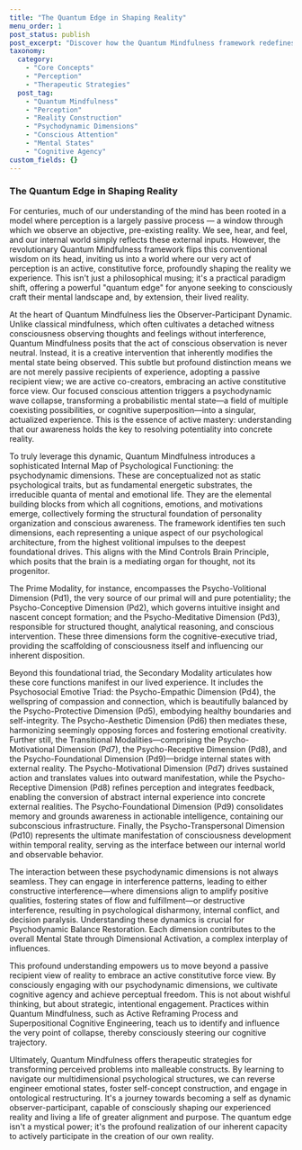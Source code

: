 ```yaml
---
title: "The Quantum Edge in Shaping Reality"
menu_order: 1
post_status: publish
post_excerpt: "Discover how the Quantum Mindfulness framework redefines perception as an active, constitutive force, empowering individuals to consciously shape their reality. Learn about psychodynamic dimensions—the fundamental building blocks of experience—and how conscious attention triggers the psychodynamic wave collapse, transforming potential into actualized experience. This revolutionary approach provides practical strategies for cultivating cognitive agency and achieving perceptual freedom."
taxonomy:
  category:
    - "Core Concepts"
    - "Perception"
    - "Therapeutic Strategies"
  post_tag:
    - "Quantum Mindfulness"
    - "Perception"
    - "Reality Construction"
    - "Psychodynamic Dimensions"
    - "Conscious Attention"
    - "Mental States"
    - "Cognitive Agency"
custom_fields: {}
---
```


### The Quantum Edge in Shaping Reality

For centuries, much of our understanding of the mind has been rooted in a model where perception is a largely passive process — a window through which we observe an objective, pre-existing reality. We see, hear, and feel, and our internal world simply reflects these external inputs. However, the revolutionary Quantum Mindfulness framework flips this conventional wisdom on its head, inviting us into a world where our very act of perception is an active, constitutive force, profoundly shaping the reality we experience. This isn't just a philosophical musing; it's a practical paradigm shift, offering a powerful "quantum edge" for anyone seeking to consciously craft their mental landscape and, by extension, their lived reality.

At the heart of Quantum Mindfulness lies the Observer-Participant Dynamic. Unlike classical mindfulness, which often cultivates a detached witness consciousness observing thoughts and feelings without interference, Quantum Mindfulness posits that the act of conscious observation is never neutral. Instead, it is a creative intervention that inherently modifies the mental state being observed. This subtle but profound distinction means we are not merely passive recipients of experience, adopting a passive recipient view; we are active co-creators, embracing an active constitutive force view. Our focused conscious attention triggers a psychodynamic wave collapse, transforming a probabilistic mental state—a field of multiple coexisting possibilities, or cognitive superposition—into a singular, actualized experience. This is the essence of active mastery: understanding that our awareness holds the key to resolving potentiality into concrete reality.

To truly leverage this dynamic, Quantum Mindfulness introduces a sophisticated Internal Map of Psychological Functioning: the psychodynamic dimensions. These are conceptualized not as static psychological traits, but as fundamental energetic substrates, the irreducible quanta of mental and emotional life. They are the elemental building blocks from which all cognitions, emotions, and motivations emerge, collectively forming the structural foundation of personality organization and conscious awareness. The framework identifies ten such dimensions, each representing a unique aspect of our psychological architecture, from the highest volitional impulses to the deepest foundational drives. This aligns with the Mind Controls Brain Principle, which posits that the brain is a mediating organ for thought, not its progenitor.

The Prime Modality, for instance, encompasses the Psycho-Volitional Dimension (Pd1), the very source of our primal will and pure potentiality; the Psycho-Conceptive Dimension (Pd2), which governs intuitive insight and nascent concept formation; and the Psycho-Meditative Dimension (Pd3), responsible for structured thought, analytical reasoning, and conscious intervention. These three dimensions form the cognitive-executive triad, providing the scaffolding of consciousness itself and influencing our inherent disposition.

Beyond this foundational triad, the Secondary Modality articulates how these core functions manifest in our lived experience. It includes the Psychosocial Emotive Triad: the Psycho-Empathic Dimension (Pd4), the wellspring of compassion and connection, which is beautifully balanced by the Psycho-Protective Dimension (Pd5), embodying healthy boundaries and self-integrity. The Psycho-Aesthetic Dimension (Pd6) then mediates these, harmonizing seemingly opposing forces and fostering emotional creativity. Further still, the Transitional Modalities—comprising the Psycho-Motivational Dimension (Pd7), the Psycho-Receptive Dimension (Pd8), and the Psycho-Foundational Dimension (Pd9)—bridge internal states with external reality. The Psycho-Motivational Dimension (Pd7) drives sustained action and translates values into outward manifestation, while the Psycho-Receptive Dimension (Pd8) refines perception and integrates feedback, enabling the conversion of abstract internal experience into concrete external realities. The Psycho-Foundational Dimension (Pd9) consolidates memory and grounds awareness in actionable intelligence, containing our subconscious infrastructure. Finally, the Psycho-Transpersonal Dimension (Pd10) represents the ultimate manifestation of consciousness development within temporal reality, serving as the interface between our internal world and observable behavior.

The interaction between these psychodynamic dimensions is not always seamless. They can engage in interference patterns, leading to either constructive interference—where dimensions align to amplify positive qualities, fostering states of flow and fulfillment—or destructive interference, resulting in psychological disharmony, internal conflict, and decision paralysis. Understanding these dynamics is crucial for Psychodynamic Balance Restoration. Each dimension contributes to the overall Mental State through Dimensional Activation, a complex interplay of influences.

This profound understanding empowers us to move beyond a passive recipient view of reality to embrace an active constitutive force view. By consciously engaging with our psychodynamic dimensions, we cultivate cognitive agency and achieve perceptual freedom. This is not about wishful thinking, but about strategic, intentional engagement. Practices within Quantum Mindfulness, such as Active Reframing Process and Superpositional Cognitive Engineering, teach us to identify and influence the very point of collapse, thereby consciously steering our cognitive trajectory.

Ultimately, Quantum Mindfulness offers therapeutic strategies for transforming perceived problems into malleable constructs. By learning to navigate our multidimensional psychological structures, we can reverse engineer emotional states, foster self-concept construction, and engage in ontological restructuring. It's a journey towards becoming a self as dynamic observer-participant, capable of consciously shaping our experienced reality and living a life of greater alignment and purpose. The quantum edge isn't a mystical power; it's the profound realization of our inherent capacity to actively participate in the creation of our own reality.